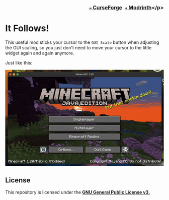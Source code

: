 ### <p align=right>[`→` CurseForge](https://www.curseforge.com/minecraft/mc-mods/it-follows-exclamation)&ensp;[`→` Modrinth](https://modrinth.com/mod/it-follows!)</p>

# It Follows!

This useful mod sticks your cursor to the `GUI Scale` button when adjusting the GUI scaling, so you just don't need to move your cursor to the little widget again and again anymore.

Just like this:

![demonstration](https://github.com/KessokuTeaTime/It-Follows-Exclamation/blob/artwork/content/demonstration.gif)

## License

This repository is licensed under the **[GNU General Public License v3.](LICENSE)**
